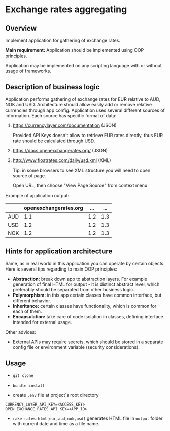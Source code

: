 # Exchange rates aggregating
## Overview

Implement application for gathering of exchange rates.

**Main requirement:** Application should be implemented using OOP principles.

Application may be implemented on any scripting language with or without usage of frameworks.

## Description of business logic

Application performs gathering of exchange rates for EUR relative to AUD, NOK and USD. Architecture should allow easily add or remove relative currencies through app config. Application uses several different sources of information. Each source has specific format of data:

1. https://currencylayer.com/documentation (JSON)

   Provided API Keys doesn't allow to retrieve EUR rates directly, thus EUR rate should be calculated through USD.

2. https://docs.openexchangerates.org/ (JSON)

3. http://www.floatrates.com/daily/usd.xml (XML)

   Tip: in some browsers to see XML structure you will need to open source of page.

   Open URL, then choose "View Page Source" from context menu

Example of application output:

|   |openexchangerates.org|...|...|
|---|---|---|---|
|AUD|1.1|1.2|1.3|
|USD|1.2|1.2|1.3|
|NOK|1.2|1.2|1.3|

## Hints for application architecture

Same, as in real world in this application you can operate by certain objects. Here is several tips regarding to main OOP principles:

* **Abstraction:** break down app to abstraction layers. For example generation of final HTML for output - it is distinct abstract level, which preferably should be separated from other business logic.
* **Polymorphism:** in this app certain classes have common interface, but different behavior.
* **Inheritance:** certain classes have functionality, which is common for each of them.
* **Encapsulation:** take care of code isolation in classes, defining interface intended for external usage.

Other advices:

* External APIs may require secrets, which should be stored in a separate config file or environment variable (security considerations).

## Usage

* `git clone`

* `bundle install`

* create `.env` file at project`s root directory

```
CURRENCY_LAYER_API_KEY=<ACCESS_KEY>
OPEN_EXCHANGE_RATES_API_KEY=<APP_ID>
```

* `rake rates:html[eur,aud,nok,usd]` generates HTML file in `output` folder with current date and time as a file name.
